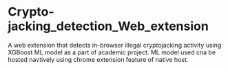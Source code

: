 # Crypto-jacking_detection_Web_extension
A web extension that detects in-browser illegal cryptojacking activity using XGBoost ML model as a part of academic project. ML model used cna be hosted navtively using chrome extension feature of native host. 
